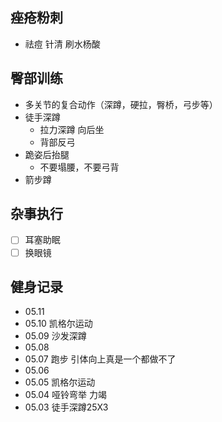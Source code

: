 

## 痤疮粉刺
+ 祛痘 针清 刷水杨酸


## 臀部训练
+ 多关节的复合动作（深蹲，硬拉，臀桥，弓步等）
+ 徒手深蹲
  + 拉力深蹲 向后坐
  + 背部反弓
+ 跪姿后抬腿
  + 不要塌腰，不要弓背
+ 箭步蹲

## 杂事执行
- [ ] 耳塞助眠
- [ ] 换眼镜

## 健身记录
+ 05.11
+ 05.10 凯格尔运动
+ 05.09 沙发深蹲
+ 05.08
+ 05.07 跑步 引体向上真是一个都做不了
+ 05.06
+ 05.05 凯格尔运动
+ 05.04 哑铃弯举 力竭
+ 05.03 徒手深蹲25X3